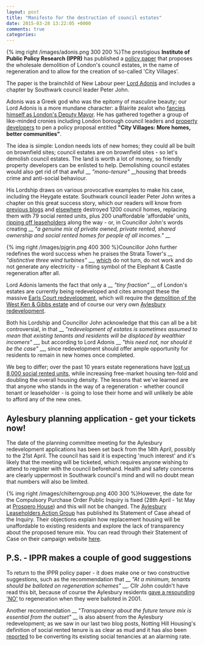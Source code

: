 ```yaml
---
layout: post
title: "Manifesto for the destruction of council estates"
date: 2015-03-28 13:22:05 +0000
comments: true
categories: 
---
```

{% img right /images/adonis.png 300 200 %}The prestigious __Institute of Public Policy Research (IPPR)__ has published a [policy paper](http://www.ippr.org/publications/city-villages-more-homes-better-communities) that proposes the wholesale demolition of London's council estates, in the name of regeneration and to allow for the creation of so-called 'City Villages'. 

The paper is the brainchild of New Labour peer [Lord Adonis](http://en.wikipedia.org/wiki/Andrew_Adonis,_Baron_Adonis) and includes a chapter by Southwark council leader Peter John. 

Adonis was a Greek god who was the epitomy of masculine beauty; our Lord Adonis is a more mundane character: a Blairite zealot who [fancies himself as London's Deputy Mayor](http://labourlist.org/2014/09/could-we-see-a-jowelladonis-ticket-for-london-mayor/). He has gathered together a group of like-minded cronies including London borough council leaders and [property developers](http://www.grosvenorestate.com/) to pen a policy proposal entitled __"City Villages: More homes, better communities"__. 

The idea is simple: London needs lots of new homes; they could all be built on brownfield sites; council estates are on brownfield sites - so let's demolish council estates. The land is worth a lot of money, so friendly property developers can be enlisted to help. Demolishing council estates would also get rid of that awful __ _"mono-tenure"_ __housing that breeds crime and anti-social behaviour.


His Lordship draws on various provocative examples to make his case, including the Heygate estate. Southwark council leader Peter John writes a chapter on this great success story, which our readers will know from [previous blogs](http://35percent.org/blog/2013/05/26/peters-denial/) and [elsewhere](http://www.vice.com/en_uk/video/regeneration-game-part-three) destroyed 1200 council homes, replacing them with 79 social rented units, plus 200 unaffordable 'affordable' units, [ripping off leaseholders](http://35percent.org/blog/2013/06/08/the-heygate-diaspora/) along the way - or, in Councillor John's words creating __ _"a genuine mix of private owned, private rented, shared ownership and social rented homes for people of all incomes."_ __

{% img right /images/pjgrin.png 400 300 %}Councillor John further redefines the word success when he praises the Strata Tower's __ _"distinctive three wind turbines"_ __, [which](http://35percent.org/strata-tower) do not turn, do not work and do not generate any electricity - a fitting symbol of the Elephant & Castle regeneration after all.

Lord Adonis laments the fact that only a __ _"tiny fraction"_ __ of London's estates are currently being redeveloped and cites amongst these the massive [Earls Court redevelopment](http://www.theguardian.com/uk-news/davehillblog/2015/mar/26/andrew-adonis-and-estate-regeneration-some-pros-and-cons), which will require the [demolition of the West Ken & Gibbs estate](https://westkengibbsgreen.wordpress.com/) and of course our very own [Aylesbury redevelopment](http://35percent.org/blog/2014/11/01/aylesbury-estate-planning-application/).

Both his Lordship and Councillor John acknowledge that this can all be a bit controversial, in that __ _"redevelopment of estates is sometimes assumed to mean that existing tenants and residents will be displaced by wealthier incomers"_ __, but according to Lord Adonis __ _"this need not, nor should it be the case"_ __, since redevelopment should offer ample opportunity for residents to remain in new homes once completed. 

We beg to differ; over the past 10 years estate regenerations have [lost us 8,000 social rented units](https://www.london.gov.uk/media/assembly-press-releases/2015/02/8000-social-homes-lost-in-a-decade), while increasing free-market housing ten-fold and doubling the overall housing density. The lessons that we've learned are that anyone who stands in the way of a regeneration - whether council tenant or leaseholder - is going to lose their home and will unlikely be able to afford any of the new ones.

## Aylesbury planning application - get your tickets now!
The date of the planning committee meeting for the Aylesbury redevelopment applications has been set back from the 14th April, possibly to the 21st April. The council has said it is expecting 'much interest' and it's likely that the meeting will be ticketed, which requires anyone wishing to attend to register with the council beforehand. Health and safety concerns are clearly uppermost in Southwark council's mind and will no doubt mean that numbers will also be limited.

{% img right /images/chilterngroup.png 400 300 %}However, the date for the Compulsory Purchase Order Public Inquiry is fixed (28th April - 1st May at [Prospero House](https://www.etcvenues.co.uk/venues/prospero-house)) and this will not be changed. The [Aylesbury Leaseholders Action Group](http://halag.wordpress.com) has published its Statement of Case ahead of the Inquiry. Their objections explain how replacement housing will be unaffordable to existing residents and explore the lack of transparency about the proposed tenure mix. You can read through their Statement of Case on their campaign website [here](https://halag.wordpress.com/2015/03/27/cpo-public-inquiry-help-required/). 

## P.S. - IPPR makes a couple of good suggestions 
To return to the IPPR policy paper - it does make one or two constructive suggestions, such as the recommendation that __ _"At a minimum, tenants should be balloted on regeneration schemes"_ __. Cllr John couldn't have read this bit, because of course the Aylesbury residents [gave a resounding 'NO'](http://www.theguardian.com/society/2001/dec/27/1) to regeneration when they were balloted in 2001.

Another recommendation __ _"Transparency about the future tenure mix is essential from the outset"_ __ is also absent from the Aylesbury redevelopment; as we saw in our last two blog posts, Notting Hill Housing's definition of social rented tenure is as clear as mud and it has also been [reported](http://www.theguardian.com/society/2015/mar/29/tenants-face-70m-rent-rise-as-social-housing-converted-to-affordable-homes) to be converting its existing social tenancies at an alarming rate. 



 


